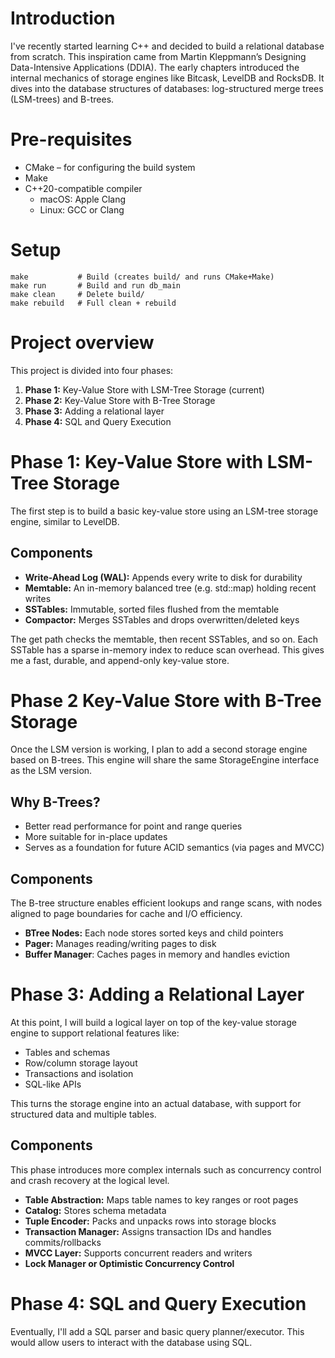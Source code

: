 # Introduction

I've recently started learning C++ and decided to build a relational database from scratch. This inspiration came from Martin Kleppmann’s Designing Data-Intensive Applications (DDIA). The early chapters introduced the internal mechanics of storage engines like Bitcask, LevelDB and RocksDB. It dives into the database structures of databases: log-structured merge trees (LSM-trees) and B-trees.

# Pre-requisites
- CMake – for configuring the build system
- Make
- C++20-compatible compiler
  - macOS: Apple Clang
  - Linux: GCC or Clang

# Setup
```
make           # Build (creates build/ and runs CMake+Make)
make run       # Build and run db_main
make clean     # Delete build/
make rebuild   # Full clean + rebuild
```

# Project overview

This project is divided into four phases:

1. **Phase 1:** Key-Value Store with LSM-Tree Storage (current)
2. **Phase 2:** Key-Value Store with B-Tree Storage
3. **Phase 3:** Adding a relational layer
4. **Phase 4:** SQL and Query Execution

# Phase 1: Key-Value Store with LSM-Tree Storage

The first step is to build a basic key-value store using an LSM-tree storage engine, similar to LevelDB.

## Components

* **Write-Ahead Log (WAL):** Appends every write to disk for durability
* **Memtable:** An in-memory balanced tree (e.g. std::map) holding recent writes
* **SSTables:** Immutable, sorted files flushed from the memtable
* **Compactor:** Merges SSTables and drops overwritten/deleted keys

The get path checks the memtable, then recent SSTables, and so on. Each SSTable has a sparse in-memory index to reduce scan overhead. This gives me a fast, durable, and append-only key-value store.

# Phase 2 Key-Value Store with B-Tree Storage

Once the LSM version is working, I plan to add a second storage engine based on B-trees. This engine will share the same StorageEngine interface as the LSM version.

## Why B-Trees?

* Better read performance for point and range queries
* More suitable for in-place updates
* Serves as a foundation for future ACID semantics (via pages and MVCC)

## Components

The B-tree structure enables efficient lookups and range scans, with nodes aligned to page boundaries for cache and I/O efficiency.

* **BTree Nodes:** Each node stores sorted keys and child pointers
* **Pager:** Manages reading/writing pages to disk
* **Buffer Manager**: Caches pages in memory and handles eviction

# Phase 3: Adding a Relational Layer

At this point, I will build a logical layer on top of the key-value storage engine to support relational features like:

* Tables and schemas
* Row/column storage layout
* Transactions and isolation
* SQL-like APIs

This turns the storage engine into an actual database, with support for structured data and multiple tables.

## Components

This phase introduces more complex internals such as concurrency control and crash recovery at the logical level.

* **Table Abstraction:** Maps table names to key ranges or root pages
* **Catalog:** Stores schema metadata
* **Tuple Encoder:** Packs and unpacks rows into storage blocks
* **Transaction Manager:** Assigns transaction IDs and handles commits/rollbacks
* **MVCC Layer:** Supports concurrent readers and writers
* **Lock Manager or Optimistic Concurrency Control**

# Phase 4: SQL and Query Execution

Eventually, I'll add a SQL parser and basic query planner/executor. This would allow users to interact with the database using SQL.
